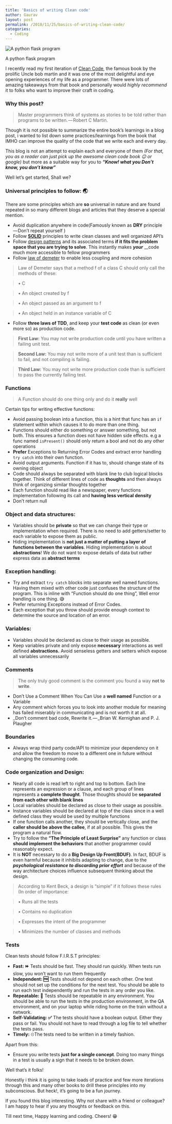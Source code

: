 ```yaml
---
title: 'Basics of writing Clean code'
author: Gaurav
layout: post
permalink: /2018/11/25/basics-of-writing-clean-code/
categories:
  - Coding
---
```


![A python flask program](https://cdn-images-1.medium.com/max/800/0*bPi6O9LvzPGB8CGo)

A python flask program

I recently read my first iteration of <a href="https://www.amazon.in/dp/B001GSTOAM/ref=dp-kindle-redirect?_encoding=UTF8&btkr=1" target="_blank">Clean Code</a>, the famous book by the prolific Uncle bob martin and it was one of the most delightful and eye opening experiences of my life as a programmer. There were lots of amazing takeaways from that book and personally would _highly recommend_ it to folks who want to improve their craft in coding.

### Why this&nbsp;post?

> Master programmers think of systems as stories to be told rather than programs to be written. — Robert C Martin.

Though it is not possible to summarize the entire book’s learnings in a blog post, i wanted to list down some practices/learnings from the book that IMHO can improve the quality of the code that we write each and every day.

This blog is not an attempt to explain each and everyone of them _(For that, you as a reader can just pick up the awesome clean code book 😉 or google)_ but more as a suitable way for you to **_“Know! what you Don’t know, you don’t know”_**

Well let’s get started, Shall we?

### Universal principles to follow:&nbsp;🌏

There are some principles which are **so** universal in nature and are found repeated in so many different blogs and articles that they deserve a special mention.

  * Avoid duplication anywhere in code(Famously known as **DRY** principle — Don’t repeat yourself )
  * Follow <a href="https://dzone.com/articles/the-solid-principles-in-real-life" target="_blank"><strong>SOLID</strong></a> principles to write clean classes and well organized API’s
  * Follow <a href="https://sourcemaking.com/design_patterns" target="_blank">design patterns</a> and its associated terms **if it fits the problem space that you are trying to solve**. This instantly makes **_your_** __code much more accessible to fellow programmers
  * Follow <a href="https://dzone.com/articles/the-genius-of-the-law-of-demeter" target="_blank">law of demeter</a> to enable less coupling and more cohesion

> Law of Demeter says that a method f of a class C should only call the methods of these:

> • C

> • An object created by f

> • An object passed as an argument to f

> • An object held in an instance variable of C

  * Follow **three laws of TDD**, and keep your **test code** as clean (or even more so) as production code.

> **First Law:** You may not write production code until you have written a failing unit test.

> **Second Law:** You may not write more of a unit test than is sufficient to fail, and not compiling is failing.

> **Third Law:** You may not write more production code than is sufficient to pass the currently failing test.

### Functions

> A Function should do one thing only and do it **really** well

Certain tips for writing effective functions:

  * Avoid passing boolean into a function, this is a hint that func has an `if` statement within which causes it to do more than one thing.
  * Functions should either do something or answer something, but not both. This ensures a function does not have hidden side effects. e.g a func named `isPresent()` should only return a bool and not do any other operations
  * **Prefer** Exceptions to Returning Error Codes and extract error handling `try catch` into their own function.
  * Avoid output arguments. Function if it has to, should change state of its owning object
  * Code should always be separated with blank line to club logical blocks together. Think of different lines of code as **thoughts** and then always think of organizing similar thoughts together
  * Each function should read like a newspaper, every functions implementation following its call and **having less vertical density**
  * Don’t return null

### Object and data structures:

  * Variables should be **private** so that we can change their type or implementation when required. There is no need to add getters/setter to each variable to expose them as public.
  * Hiding implementation is **not just a matter of putting a layer of functions between the variables**. Hiding implementation is about **abstractions**! We do not want to expose details of data but rather express data as **abstract terms**

### **Exception handling:**

  * Try and extract `try catch` blocks into separate well named functions. Having them mixed with other code just confuses the structure of the program. This is inline with “Function should do one thing”, Well error handling is one thing. 😅
  * Prefer returning Exceptions instead of Error Codes.
  * Each exception that you throw should provide enough context to determine the source and location of an error.

### Variables:

  * Variables should be declared as close to their usage as possible.
  * Keep variables private and only expose **necessary** interactions as well defined **abstractions.** Avoid senseless getters and setters which expose all variables unnecessarily

### Comments

> The only truly good comment is the comment you found a way **not to write**.

  * Don’t Use a Comment When You Can Use a **well named** Function or a Variable
  * Any comment which forces you to look into another module for meaning has failed miserably in communicating and is not worth it at all.
  * _Don’t comment bad code, Rewrite it. — _Brian W. Kernighan and P. J. Plaugher

### Boundaries

  * Always wrap third party code/API to minimize your dependency on it and allow the freedom to move to a different one in future without changing the consuming code.

### Code organization and&nbsp;Design:

  * Nearly all code is read left to right and top to bottom. Each line represents an expression or a clause, and each group of lines represents a **complete thought**. Those thoughts should be **separated from each other with blank lines**
  * Local variables should be declared as close to their usage as possible.
  * Instance variables should be declared at top of the class since in a well defined class they would be used by multiple functions
  * If one function calls another, they should be vertically close, and the **caller should be above the callee**, if at all possible. This gives the program a natural flow.
  * Try to follow the **“The Principle of Least Surprise”** any function or class **should implement the behaviors** that another programmer could reasonably expect.
  * It is **NOT** necessary to do a **Big Design Up Front(BDUF)**. In fact, BDUF is even harmful because it inhibits adapting to change, due to the **_psychological resistance to discarding prior effort_** and because of the way architecture choices influence subsequent thinking about the design.

> According to Kent Beck, a design is “simple” if it follows these rules (In order of importance:

> • Runs all the tests

> • Contains no duplication

> • Expresses the intent of the programmer

> • Minimizes the number of classes and methods

### Tests

Clean tests should follow F.I.R.S.T principles:

  * **Fast: ⏩** Tests should be fast. They should run quickly. When tests run slow, you won’t want to run them frequently
  * **Independent: 🆓** Tests should not depend on each other. One test should not set up the conditions for the next test. You should be able to run each test independently and run the tests in any order you like.
  * **Repeatable: 🔁** Tests should be repeatable in any environment. You should be able to run the tests in the production environment, in the QA environment, and on your laptop while riding home on the train without a network.
  * **Self-Validating: ✅** The tests should have a boolean output. Either they pass or fail. You should not have to read through a log file to tell whether the tests pass.
  * **Timely:** ⏲The tests need to be written in a timely fashion.

Apart from this:

  * Ensure you write tests **just for a single concept**. Doing too many things in a test is usually a sign that it needs to be broken down.

Well that’s it folks!

Honestly i think it is going to take loads of practice and few more iterations through this and many other books to drill these principles into my subconscious. But heck!, it’s going to be a fun journey.

If you found this blog interesting. Why not share with a friend or colleague? I am happy to hear if you any thoughts or feedback on this.

Till next time, Happy learning and coding. Cheers! 😁